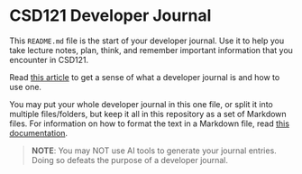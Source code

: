 # CSD121 Developer Journal

This `README.md` file is the start of your developer journal. Use it to help you take lecture notes, plan, think, and remember important information that you encounter in CSD121.

Read [this article](https://stackoverflow.blog/2024/12/24/you-should-keep-a-developer-s-journal/) to get a sense of what a developer journal is and how to use one.

You may put your whole developer journal in this one file, or split it into multiple files/folders, but keep it all in this repository as a set of Markdown files. For information on how to format the text in a Markdown file, read [this documentation](https://docs.github.com/en/get-started/writing-on-github/getting-started-with-writing-and-formatting-on-github/basic-writing-and-formatting-syntax).

> **NOTE**: You may NOT use AI tools to generate your journal entries.  Doing so defeats the purpose of a developer journal.
